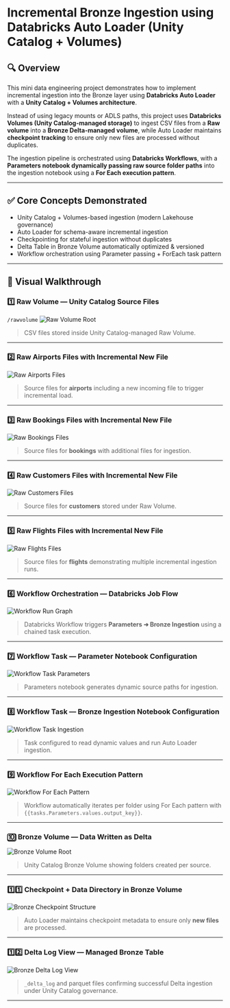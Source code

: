 # Incremental Bronze Ingestion using Databricks Auto Loader (Unity Catalog + Volumes)

## 🔍 Overview
This mini data engineering project demonstrates how to implement incremental ingestion into the Bronze layer using **Databricks Auto Loader** with a **Unity Catalog + Volumes architecture**.

Instead of using legacy mounts or ADLS paths, this project uses **Databricks Volumes (Unity Catalog-managed storage)** to ingest CSV files from a **Raw volume** into a **Bronze Delta-managed volume**, while Auto Loader maintains **checkpoint tracking** to ensure only new files are processed without duplicates.

The ingestion pipeline is orchestrated using **Databricks Workflows**, with a **Parameters notebook dynamically passing raw source folder paths** into the ingestion notebook using a **For Each execution pattern**.

---

## ✅ Core Concepts Demonstrated

- Unity Catalog + Volumes-based ingestion (modern Lakehouse governance)
- Auto Loader for schema-aware incremental ingestion
- Checkpointing for stateful ingestion without duplicates
- Delta Table in Bronze Volume automatically optimized & versioned
- Workflow orchestration using Parameter passing + ForEach task pattern

---

## 📸 Visual Walkthrough

### 1️⃣ Raw Volume — Unity Catalog Source Files
`/rawvolume`
![Raw Volume Root](screenshots/raw_volume_root.png)
> CSV files stored inside Unity Catalog-managed Raw Volume.

---

### 2️⃣ Raw Airports Files with Incremental New File
![Raw Airports Files](screenshots/raw_airports_files.png)
> Source files for **airports** including a new incoming file to trigger incremental load.

---

### 3️⃣ Raw Bookings Files with Incremental New File
![Raw Bookings Files](screenshots/raw_bookings_files.png)
> Source files for **bookings** with additional files for ingestion.

---

### 4️⃣ Raw Customers Files with Incremental New File
![Raw Customers Files](screenshots/raw_customers_files.png)
> Source files for **customers** stored under Raw Volume.

---

### 5️⃣ Raw Flights Files with Incremental New File
![Raw Flights Files](screenshots/raw_flights_files.png)
> Source files for **flights** demonstrating multiple incremental ingestion runs.

---

### 6️⃣ Workflow Orchestration — Databricks Job Flow
![Workflow Run Graph](screenshots/workflow_run_graph.png)
> Databricks Workflow triggers **Parameters ➜ Bronze Ingestion** using a chained task execution.

---

### 7️⃣ Workflow Task — Parameter Notebook Configuration
![Workflow Task Parameters](screenshots/workflow_task_parameters.png)
> Parameters notebook generates dynamic source paths for ingestion.

---

### 8️⃣ Workflow Task — Bronze Ingestion Notebook Configuration
![Workflow Task Ingestion](screenshots/workflow_task_ingestion.png)
> Task configured to read dynamic values and run Auto Loader ingestion.

---

### 9️⃣ Workflow For Each Execution Pattern
![Workflow For Each Pattern](screenshots/workflow_for_each_pattern.png)
> Workflow automatically iterates per folder using For Each pattern with `{{tasks.Parameters.values.output_key}}`.

---

### 🔟 Bronze Volume — Data Written as Delta
![Bronze Volume Root](screenshots/bronze_volume_root.png)
> Unity Catalog Bronze Volume showing folders created per source.

---

### 1️⃣1️⃣ Checkpoint + Data Directory in Bronze Volume
![Bronze Checkpoint Structure](screenshots/bronze_checkpoint_structure.png)
> Auto Loader maintains checkpoint metadata to ensure only **new files** are processed.

---

### 1️⃣2️⃣ Delta Log View — Managed Bronze Table
![Bronze Delta Log View](screenshots/bronze_delta_log_view.png)
> `_delta_log` and parquet files confirming successful Delta ingestion under Unity Catalog governance.

---
